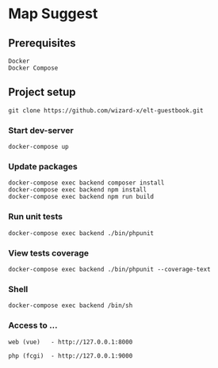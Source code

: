 # Map Suggest

## Prerequisites
```
Docker
Docker Compose
```

## Project setup
```
git clone https://github.com/wizard-x/elt-guestbook.git
```

### Start dev-server
```
docker-compose up
```

### Update packages
```
docker-compose exec backend composer install
docker-compose exec backend npm install
docker-compose exec backend npm run build
```

### Run unit tests
```
docker-compose exec backend ./bin/phpunit
```

### View tests coverage
```
docker-compose exec backend ./bin/phpunit --coverage-text
```

### Shell
```
docker-compose exec backend /bin/sh
```

### Access to ...
```
web (vue)   - http://127.0.0.1:8000
```
```
php (fcgi)  - http://127.0.0.1:9000
```
